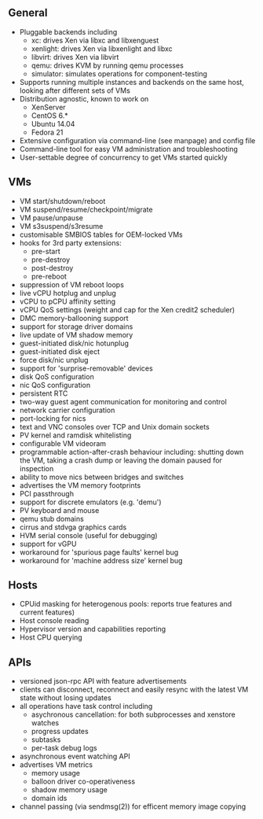 General
-------

- Pluggable backends including
  - xc: drives Xen via libxc and libxenguest
  - xenlight: drives Xen via libxenlight and libxc
  - libvirt: drives Xen via libvirt
  - qemu: drives KVM by running qemu processes
  - simulator: simulates operations for component-testing
- Supports running multiple instances and backends on the same host, looking
  after different sets of VMs
- Distribution agnostic, known to work on
  - XenServer
  - CentOS 6.*
  - Ubuntu 14.04
  - Fedora 21
- Extensive configuration via command-line (see manpage) and config
  file
- Command-line tool for easy VM administration and troubleshooting
- User-settable degree of concurrency to get VMs started quickly

VMs
---
- VM start/shutdown/reboot
- VM suspend/resume/checkpoint/migrate
- VM pause/unpause
- VM s3suspend/s3resume 
- customisable SMBIOS tables for OEM-locked VMs
- hooks for 3rd party extensions:
  - pre-start
  - pre-destroy
  - post-destroy
  - pre-reboot
- suppression of VM reboot loops
- live vCPU hotplug and unplug
- vCPU to pCPU affinity setting
- vCPU QoS settings (weight and cap for the Xen credit2 scheduler)
- DMC memory-ballooning support
- support for storage driver domains
- live update of VM shadow memory
- guest-initiated disk/nic hotunplug
- guest-initiated disk eject
- force disk/nic unplug
- support for 'surprise-removable' devices
- disk QoS configuration
- nic QoS configuration
- persistent RTC
- two-way guest agent communication for monitoring and control
- network carrier configuration
- port-locking for nics
- text and VNC consoles over TCP and Unix domain sockets
- PV kernel and ramdisk whitelisting
- configurable VM videoram
- programmable action-after-crash behaviour including: shutting down
  the VM, taking a crash dump or leaving the domain paused for inspection
- ability to move nics between bridges and switches
- advertises the VM memory footprints
- PCI passthrough
- support for discrete emulators (e.g. 'demu')
- PV keyboard and mouse
- qemu stub domains
- cirrus and stdvga graphics cards
- HVM serial console (useful for debugging)
- support for vGPU
- workaround for 'spurious page faults' kernel bug
- workaround for 'machine address size' kernel bug

Hosts
-----
- CPUid masking for heterogenous pools: reports true features and current
  features)
- Host console reading
- Hypervisor version and capabilities reporting
- Host CPU querying

APIs
----
- versioned json-rpc API with feature advertisements
- clients can disconnect, reconnect and easily resync with the latest
  VM state without losing updates
- all operations have task control including
  - asychronous cancellation: for both subprocesses and xenstore watches
  - progress updates
  - subtasks
  - per-task debug logs
- asynchronous event watching API
- advertises VM metrics
  - memory usage
  - balloon driver co-operativeness
  - shadow memory usage
  - domain ids
- channel passing (via sendmsg(2)) for efficent memory image copying
